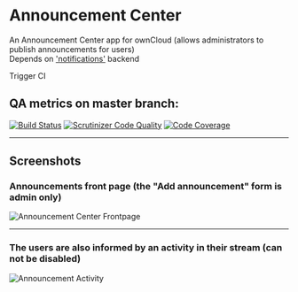 # Announcement Center

An Announcement Center app for ownCloud (allows administrators to publish announcements for users)  
Depends on ['notifications'](https://github.com/owncloud/notifications) backend

Trigger CI

## QA metrics on master branch:

[![Build Status](https://drone.owncloud.com/api/badges/owncloud/announcementcenter/status.svg?branch=master)](https://drone.owncloud.com/owncloud/announcementcenter)
[![Scrutinizer Code Quality](https://scrutinizer-ci.com/g/owncloud/announcementcenter/badges/quality-score.png?b=master)](https://scrutinizer-ci.com/g/owncloud/announcementcenter/?branch=master)
[![Code Coverage](https://scrutinizer-ci.com/g/owncloud/announcementcenter/badges/coverage.png?b=master)](https://scrutinizer-ci.com/g/owncloud/announcementcenter/?branch=master)

---

## Screenshots

### Announcements front page (the "Add announcement" form is admin only)

![Announcement Center Frontpage](docs/AnnouncementCenterFrontpage.png)

---

### The users are also informed by an activity in their stream (can not be disabled)

![Announcement Activity](docs/AnnouncementActivity.png)

